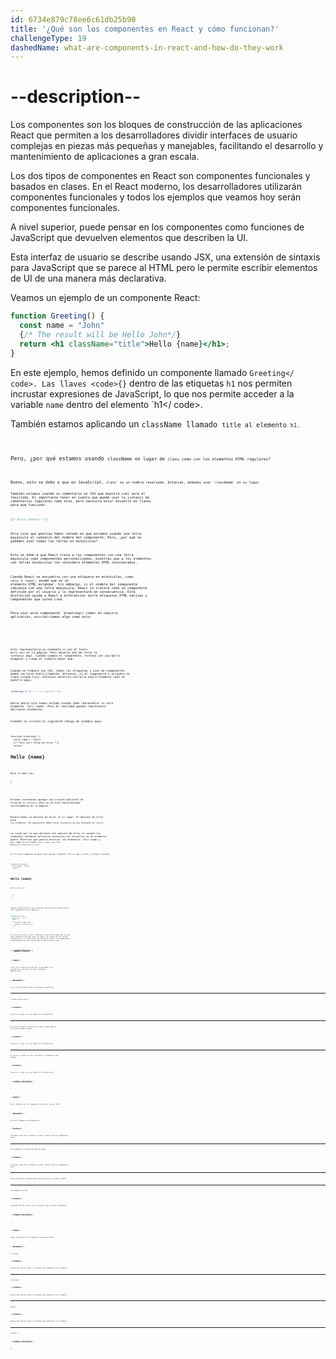 ```yaml
---
id: 6734e879c78ee6c61db25b90
title: '¿Qué son los componentes en React y cómo funcionan?'
challengeType: 19
dashedName: what-are-components-in-react-and-how-do-they-work
---
```


# --description--

Los componentes son los bloques de construcción de las aplicaciones React que permiten a los desarrolladores dividir interfaces de usuario complejas en piezas más pequeñas y manejables, facilitando el desarrollo y mantenimiento de aplicaciones a gran escala.

Los dos tipos de componentes en React son componentes funcionales y basados en clases. En el React moderno, los desarrolladores utilizarán componentes funcionales y todos los ejemplos que veamos hoy serán componentes funcionales.

A nivel superior, puede pensar en los componentes como funciones de JavaScript que devuelven elementos que describen la UI.

Esta interfaz de usuario se describe usando JSX, una extensión de sintaxis para JavaScript que se parece al HTML pero le permite escribir elementos de UI de una manera más declarativa.

Veamos un ejemplo de un componente React:

```jsx
function Greeting() {
  const name = "John"
  {/* The result will be Hello John*/}
  return <h1 className="title">Hello {name}</h1>;
}
```

En este ejemplo, hemos definido un componente llamado `Greeting</ code>. Las llaves <code>{}` dentro de las etiquetas `h1` nos permiten incrustar expresiones de JavaScript, lo que nos permite acceder a la variable `name` dentro del elemento `h1</ code>.</p>

<p spaces-before="0">También estamos aplicando un <code>className</ code> llamado <code>title</ code> al elemento <code>h1</ code>.</p>

<p spaces-before="0">Pero, ¿por qué estamos usando <code>className</ code> en lugar de <code>class</ code> como con los elementos HTML regulares?</p>

<p spaces-before="0">Bueno, esto se debe a que en JavaScript, <code>class` es un nombre reservado. Entonces, debemos usar `className` en su lugar.

También estamos usando un comentario en JSX que muestra cuál será el resultado. Es importante tener en cuenta que puede usar la sintaxis de comentarios regulares como esta, pero necesita estar envuelto en llaves para que funcione:

```jsx
{/* Block Comments */}
```

Otra cosa que podrías haber notado es que estamos usando una letra mayúscula al comienzo del nombre del componente. Pero, ¿por qué no podemos usar todas las letras en minúsculas?

Esto se debe a que React trata a los componentes con una letra mayúscula como componentes personalizados, mientras que a los elementos con letras minúsculas los considera elementos HTML incorporados.

Cuando React se encuentra con una etiqueta en minúsculas, como `<div>` o `<span>`, asume que es un elemento HTML estándar. Sin embargo, si el nombre del componente comienza con una letra mayúscula, React lo tratará como un componente definido por el usuario y lo representará en consecuencia. Esta distinción ayuda a React a diferenciar entre etiquetas HTML nativas y componentes que usted crea.

Para usar este componente `Greeting</ code> en nuestra aplicación, escribiríamos algo como esto:</p>

<pre><code class="jsx"><Greeting />
`</pre>

Esto representaría un elemento `h1` con el texto `Hello John` en la página. Pero observe más de cerca la sintaxis aquí. Cuando usamos el componente, termina con una barra diagonal y luego el símbolo mayor que.

Cuando se trabaja con JSX, todas las etiquetas y usos de componentes deben cerrarse explícitamente. Entonces, si el componente o etiqueta no tiene ningún hijo, entonces necesita cerrarlo explícitamente como se muestra aquí:

```jsx
<Greeting /> {/* /> is required */}
```

Hasta ahora solo hemos estado viendo cómo representar un solo elemento `h1</ code>. Pero en realidad puedes representar múltiples elementos.</p>

<p spaces-before="0">Echemos un vistazo al siguiente código de ejemplo aquí:</p>

<pre><code class="jsx">function Greeting() {
  const name = "John";
  {/* This will throw an error */}
  return <h1>Hello {name}</h1> 
  <p>Nice to meet you.</p>
}
`</pre>

Estamos intentando agregar una oración adicional de `Encantado de conocerte` pero no se está representando correctamente en la página.

Parece haber un mensaje de error en su lugar. El mensaje de error dice `Los elementos JSX adyacentes deben estar envueltos en una etiqueta de cierre.`

La razón por la que obtienes ese mensaje de error es porque los elementos hermanos múltiples necesitan ser envueltos en un elemento padre. Mientras que podría envolver los elementos `h1</ code> y <code>p</ code> en un simple <code>div</ code>, hay otra manera de silenciar el error.</p>

<p spaces-before="0">Se utilizan fragmentos de React para agrupar elementos. Así es como se verá el ejemplo revisado:</p>

<pre><code class="jsx">function Greeting() {
  const name = "John";
  return (
    <Fragment>
      <h1>Hello {name}</h1>
      <p>Nice to meet you.</p>
    </Fragment>
  );
}
`</pre>

También puede optar por usar etiquetas JSX vacías que pueden servir como taquigrafía para fragmentos:

```jsx
function Greeting() {
  const name = "John";
  return (
    <>
      <h1>Hello {name}</h1>
      <p>Nice to meet you.</p>
    </>
  );
}
```

In future lectures, we will continue to learn more about how to work with components and JSX. Pero por ahora, has adquirido una sólida introducción a la creación de interfaces de usuario con componentes, estableciendo una base sólida para lo que está por venir.

# --questions--

## --text--

¿Cuál es la razón principal por la que React usa `className` en lugar de `class` para elementos HTML en JSX?

## --answers--

`class` es una palabra clave reservada en JavaScript.

---

`className` suena mejor.

### --feedback--

Piense en lo que `class` ya significa en JavaScript.

---

El uso de `className` resulta en una mejor seguridad en las aplicaciones de React.

### --feedback--

Piense en lo que `class` ya significa en JavaScript.

---

El uso de `className` da como resultado un rendimiento más rápido.

### --feedback--

Piense en lo que `class` ya significa en JavaScript.

## --video-solution--

1

## --text--

En el contexto de los componentes de React, ¿qué es JSX?

## --answers--

Un nuevo lenguaje de programación.

### --feedback--

Considere cómo JSX le permite escribir código de UI en componentes React.

---

Un lenguaje de consulta de base de datos.

### --feedback--

Considere cómo JSX le permite escribir código de UI en componentes React.

---

Una extensión de sintaxis para JavaScript que se parece al HTML.

---

Un framework de CSS.

### --feedback--

Consider how JSX allows you to write UI code in React components.

## --video-solution--

3

## --text--

¿Cómo renderizarías un componente `Message` en React?

## --answers--

`</ Message>`

### --feedback--

Review the section where it explains how components are rendered.

---

`<</Message>`

### --feedback--

Review the section where it explains how components are rendered.

---

`Message`

### --feedback--

Review the section where it explains how components are rendered.

---

`<Message />`

## --video-solution--

4
